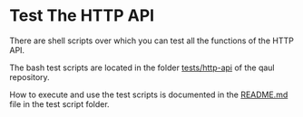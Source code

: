 # Test The HTTP API

There are shell scripts over which you can test all the functions 
of the HTTP API.

The bash test scripts are located in the folder [tests/http-api](https://git.qaul.org/qaul/qaul/-/tree/develop/tests%2Fhttp-api) of the qaul repository.

How to execute and use the test scripts is documented in the [README.md](https://git.qaul.org/qaul/qaul/-/blob/develop/tests/http-api/README.md) file in the test script folder.

